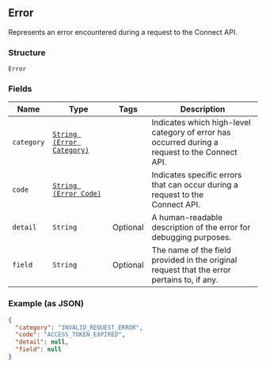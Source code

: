 ## Error

Represents an error encountered during a request to the Connect API.

### Structure

`Error`

### Fields

| Name | Type | Tags | Description |
|  --- | --- | --- | --- |
| `category` | [`String (Error Category)`](/doc/models/error-category.md) |  | Indicates which high-level category of error has occurred during a<br>request to the Connect API. |
| `code` | [`String (Error Code)`](/doc/models/error-code.md) |  | Indicates specific errors that can occur during a request to the<br>Connect API. |
| `detail` | `String` | Optional | A human-readable description of the error for debugging purposes. |
| `field` | `String` | Optional | The name of the field provided in the original request that the error<br>pertains to, if any. |

### Example (as JSON)

```json
{
  "category": "INVALID_REQUEST_ERROR",
  "code": "ACCESS_TOKEN_EXPIRED",
  "detail": null,
  "field": null
}
```


